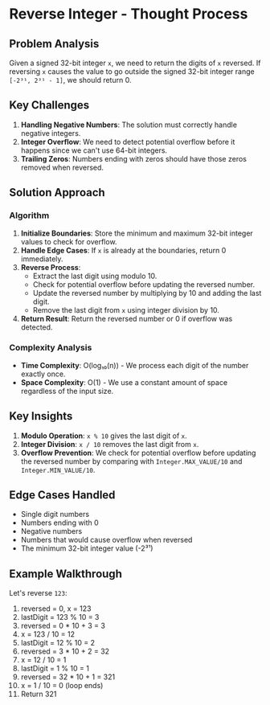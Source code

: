 # Reverse Integer - Thought Process

## Problem Analysis
Given a signed 32-bit integer `x`, we need to return the digits of `x` reversed. If reversing `x` causes the value to go outside the signed 32-bit integer range `[-2³¹, 2³¹ - 1]`, we should return 0.

## Key Challenges
1. **Handling Negative Numbers**: The solution must correctly handle negative integers.
2. **Integer Overflow**: We need to detect potential overflow before it happens since we can't use 64-bit integers.
3. **Trailing Zeros**: Numbers ending with zeros should have those zeros removed when reversed.

## Solution Approach

### Algorithm
1. **Initialize Boundaries**: Store the minimum and maximum 32-bit integer values to check for overflow.
2. **Handle Edge Cases**: If `x` is already at the boundaries, return 0 immediately.
3. **Reverse Process**:
   - Extract the last digit using modulo 10.
   - Check for potential overflow before updating the reversed number.
   - Update the reversed number by multiplying by 10 and adding the last digit.
   - Remove the last digit from `x` using integer division by 10.
4. **Return Result**: Return the reversed number or 0 if overflow was detected.

### Complexity Analysis
- **Time Complexity**: O(log₁₀(n)) - We process each digit of the number exactly once.
- **Space Complexity**: O(1) - We use a constant amount of space regardless of the input size.

## Key Insights
1. **Modulo Operation**: `x % 10` gives the last digit of `x`.
2. **Integer Division**: `x / 10` removes the last digit from `x`.
3. **Overflow Prevention**: We check for potential overflow before updating the reversed number by comparing with `Integer.MAX_VALUE/10` and `Integer.MIN_VALUE/10`.

## Edge Cases Handled
- Single digit numbers
- Numbers ending with 0
- Negative numbers
- Numbers that would cause overflow when reversed
- The minimum 32-bit integer value (-2³¹)

## Example Walkthrough
Let's reverse `123`:
1. reversed = 0, x = 123
2. lastDigit = 123 % 10 = 3
3. reversed = 0 * 10 + 3 = 3
4. x = 123 / 10 = 12
5. lastDigit = 12 % 10 = 2
6. reversed = 3 * 10 + 2 = 32
7. x = 12 / 10 = 1
8. lastDigit = 1 % 10 = 1
9. reversed = 32 * 10 + 1 = 321
10. x = 1 / 10 = 0 (loop ends)
11. Return 321
